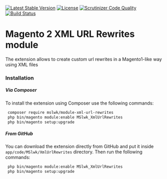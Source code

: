 [![Latest Stable Version](https://poser.pugx.org/mslwk/module-xml-url-rewrites/v/stable)](https://packagist.org/packages/mslwk/module-xml-url-rewrites)
[![License](https://poser.pugx.org/mslwk/module-xml-url-rewrites/license)](https://packagist.org/packages/mslwk/module-xml-url-rewrites)
[![Scrutinizer Code Quality](https://scrutinizer-ci.com/g/maciejslawik/xml-url-rewrites-magento2/badges/quality-score.png?b=master)](https://scrutinizer-ci.com/g/maciejslawik/xml-url-rewrites-magento2/?branch=master)
[![Build Status](https://scrutinizer-ci.com/g/maciejslawik/xml-url-rewrites-magento2/badges/build.png?b=master)](https://scrutinizer-ci.com/g/maciejslawik/xml-url-rewrites-magento2/build-status/master)

# Magento 2 XML URL Rewrites module #

The extension allows to create custom url rewrites in a Magento1-like way using XML files

### Installation ###

##### Via Composer #####

To install the extension using Composer use the 
following commands:

```bash
 composer require mslwk/module-xml-url-rewrites
 php bin/magento module:enable MSlwk_XmlUrlRewrites
 php bin/magento setup:upgrade
 ```
 
##### From GitHub #####
 
You can download the extension directly from GitHub and 
put it inside `` app/code/MSlwk/XmlUrlRewrites `` directory. Then run the
following commands:

```bash
 php bin/magento module:enable MSlwk_XmlUrlRewrites
 php bin/magento setup:upgrade
 ```